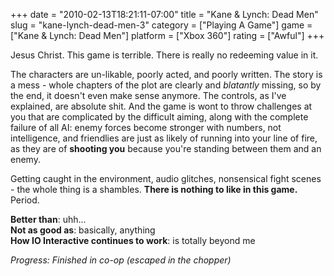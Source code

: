 +++
date = "2010-02-13T18:21:11-07:00"
title = "Kane & Lynch: Dead Men"
slug = "kane-lynch-dead-men-3"
category = ["Playing A Game"]
game = ["Kane & Lynch: Dead Men"]
platform = ["Xbox 360"]
rating = ["Awful"]
+++

Jesus Christ.  This game is terrible.  There is really no redeeming value in it.

The characters are un-likable, poorly acted, and poorly written.  The story is a mess - whole chapters of the plot are clearly and <i>blatantly</i> missing, so by the end, it doesn't even make sense anymore.  The controls, as I've explained, are absolute shit.  And the game is wont to throw challenges at you that are complicated by the difficult aiming, along with the complete failure of all AI: enemy forces become stronger with numbers, not intelligence, and friendlies are just as likely of running into your line of fire, as they are of <b>shooting you</b> because you're standing between them and an enemy.

Getting caught in the environment, audio glitches, nonsensical fight scenes - the whole thing is a shambles.  <b>There is nothing to like in this game.</b>  Period.

<b>Better than</b>: uhh...  
<b>Not as good as</b>: basically, anything  
<b>How IO Interactive continues to work</b>: is totally beyond me

<i>Progress: Finished in co-op (escaped in the chopper)</i>
